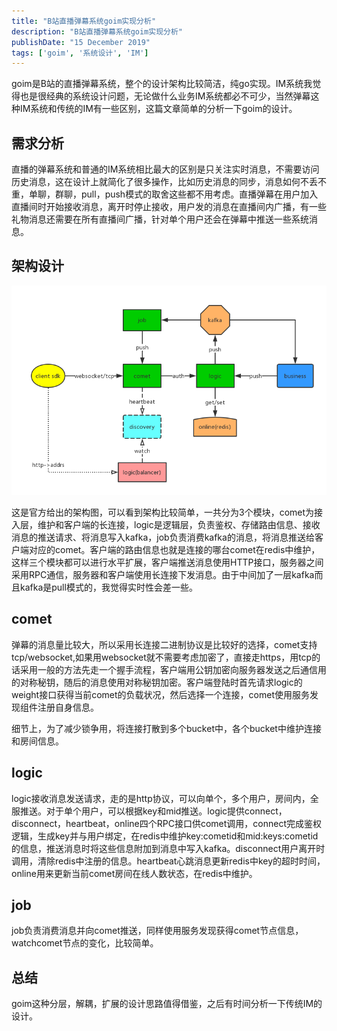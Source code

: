 ```yaml
---
title: "B站直播弹幕系统goim实现分析"
description: "B站直播弹幕系统goim实现分析"
publishDate: "15 December 2019"
tags: ['goim', '系统设计', 'IM']
---
```


goim是B站的直播弹幕系统，整个的设计架构比较简洁，纯go实现。IM系统我觉得也是很经典的系统设计问题，无论做什么业务IM系统都必不可少，当然弹幕这种IM系统和传统的IM有一些区别，这篇文章简单的分析一下goim的设计。

<!-- more -->

## 需求分析

直播的弹幕系统和普通的IM系统相比最大的区别是只关注实时消息，不需要访问历史消息，这在设计上就简化了很多操作，比如历史消息的同步，消息如何不丢不重，单聊，群聊，pull，push模式的取舍这些都不用考虑。直播弹幕在用户加入直播间时开始接收消息，离开时停止接收，用户发的消息在直播间内广播，有一些礼物消息还需要在所有直播间广播，针对单个用户还会在弹幕中推送一些系统消息。

## 架构设计

![goim](./arch.png)

这是官方给出的架构图，可以看到架构比较简单，一共分为3个模块，comet为接入层，维护和客户端的长连接，logic是逻辑层，负责鉴权、存储路由信息、接收消息的推送请求、将消息写入kafka，job负责消费kafka的消息，将消息推送给客户端对应的comet。客户端的路由信息也就是连接的哪台comet在redis中维护，这样三个模块都可以进行水平扩展，客户端推送消息使用HTTP接口，服务器之间采用RPC通信，服务器和客户端使用长连接下发消息。由于中间加了一层kafka而且kafka是pull模式的，我觉得实时性会差一些。

## comet

弹幕的消息量比较大，所以采用长连接二进制协议是比较好的选择，comet支持tcp/websocket,如果用websocket就不需要考虑加密了，直接走https，用tcp的话采用一般的方法先走一个握手流程，客户端用公钥加密向服务器发送之后通信用的对称秘钥，随后的消息使用对称秘钥加密。客户端登陆时首先请求logic的weight接口获得当前comet的负载状况，然后选择一个连接，comet使用服务发现组件注册自身信息。

细节上，为了减少锁争用，将连接打散到多个bucket中，各个bucket中维护连接和房间信息。

## logic

logic接收消息发送请求，走的是http协议，可以向单个，多个用户，房间内，全服推送。对于单个用户，可以根据key和mid推送。logic提供connect，disconnect，heartbeat，online四个RPC接口供comet调用，connect完成鉴权逻辑，生成key并与用户绑定，在redis中维护key:cometid和mid:keys:cometid的信息，推送消息时将这些信息附加到消息中写入kafka。disconnect用户离开时调用，清除redis中注册的信息。heartbeat心跳消息更新redis中key的超时时间，online用来更新当前comet房间在线人数状态，在redis中维护。

## job

job负责消费消息并向comet推送，同样使用服务发现获得comet节点信息，watchcomet节点的变化，比较简单。

## 总结

goim这种分层，解耦，扩展的设计思路值得借鉴，之后有时间分析一下传统IM的设计。